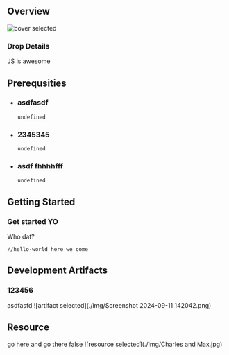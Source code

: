 
## Overview

![cover selected](./img/js_teams_background.png)

### Drop Details
JS is awesome

## Prerequsities

- ### asdfasdf
  ```shell
  undefined
  ```
      
- ### 2345345
  ```shell
  undefined
  ```
      
- ### asdf fhhhhfff
  ```shell
  undefined
  ```
      

## Getting Started
### Get started YO
Who dat?
```shell
//hello-world here we come
```

## Development Artifacts
### 123456
asdfasfd
![artifact selected](./img/Screenshot 2024-09-11 142042.png)

## Resource
go here and go there
false
![resource selected](./img/Charles and Max.jpg)


    